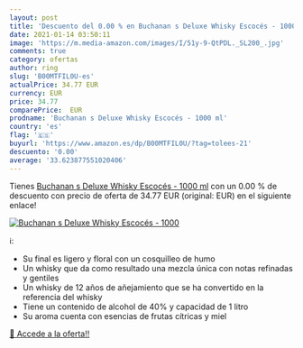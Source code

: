 ```yaml
---
layout: post
title: 'Descuento del 0.00 % en Buchanan s Deluxe Whisky Escocés - 1000 '
date: 2021-01-14 03:50:11
image: 'https://m.media-amazon.com/images/I/51y-9-QtPDL._SL200_.jpg'
comments: true
category: ofertas
author: ring
slug: 'B00MTFIL0U-es'
actualPrice: 34.77 EUR
currency: EUR
price: 34.77
comparePrice:  EUR
prodname: 'Buchanan s Deluxe Whisky Escocés - 1000 ml'
country: 'es'
flag: '🇪🇸'
buyurl: 'https://www.amazon.es/dp/B00MTFIL0U/?tag=tolees-21'
descuento: '0.00'
average: '33.623877551020406'
---
```


Tienes [Buchanan s Deluxe Whisky Escocés - 1000 ml](https://www.amazon.es/dp/B00MTFIL0U/?tag=tolees-21) con un 0.00 % de descuento con precio de oferta de 34.77 EUR (original:  EUR) en el siguiente enlace!

[![Buchanan s Deluxe Whisky Escocés - 1000 ](https://m.media-amazon.com/images/I/51y-9-QtPDL._SL200_.jpg)](https://www.amazon.es/dp/B00MTFIL0U/?tag=tolees-21)

ℹ️:

- Su final es ligero y floral con un cosquilleo de humo
- Un whisky que da como resultado una mezcla única con notas refinadas y gentiles
- Un whisky de 12 años de añejamiento que se ha convertido en la referencia del whisky
- Tiene un contenido de alcohol de 40% y capacidad de 1 litro
- Su aroma cuenta con esencias de frutas cítricas y miel

[🛒 Accede a la oferta!!](https://www.amazon.es/dp/B00MTFIL0U/?tag=tolees-21)
